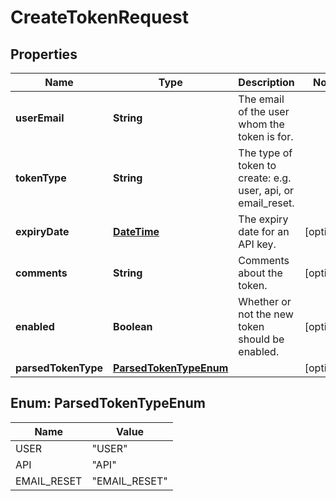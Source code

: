 
# CreateTokenRequest

## Properties
Name | Type | Description | Notes
------------ | ------------- | ------------- | -------------
**userEmail** | **String** | The email of the user whom the token is for. | 
**tokenType** | **String** | The type of token to create: e.g. user, api, or email_reset. | 
**expiryDate** | [**DateTime**](DateTime.md) | The expiry date for an API key. |  [optional]
**comments** | **String** | Comments about the token. |  [optional]
**enabled** | **Boolean** | Whether or not the new token should be enabled. |  [optional]
**parsedTokenType** | [**ParsedTokenTypeEnum**](#ParsedTokenTypeEnum) |  |  [optional]


<a name="ParsedTokenTypeEnum"></a>
## Enum: ParsedTokenTypeEnum
Name | Value
---- | -----
USER | &quot;USER&quot;
API | &quot;API&quot;
EMAIL_RESET | &quot;EMAIL_RESET&quot;



